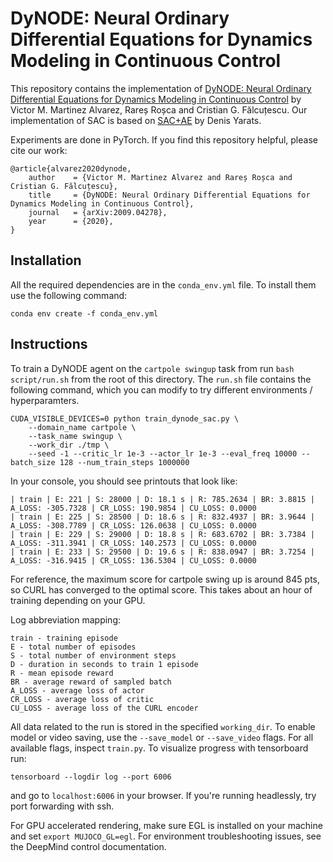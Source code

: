 # DyNODE: Neural Ordinary Differential Equations for Dynamics Modeling in Continuous Control

This repository contains the implementation of [DyNODE: Neural Ordinary Differential Equations for Dynamics Modeling in Continuous Control](https://arxiv.org/pdf/2009.04278.pdf) by Victor M. Martinez Alvarez, Rareș Roșca and Cristian G. Fălcuțescu. Our implementation of SAC is based on [SAC+AE](https://github.com/denisyarats/pytorch_sac_ae) by Denis Yarats.

Experiments are done in PyTorch. If you find this repository helpful, please cite our work:

```
@article{alvarez2020dynode,
	author    = {Victor M. Martinez Alvarez and Rareș Roșca and Cristian G. Fălcuțescu},
	title     = {DyNODE: Neural Ordinary Differential Equations for Dynamics Modeling in Continuous Control},
	journal   = {arXiv:2009.04278},
	year      = {2020},
}
```

## Installation 

All the required dependencies are in the `conda_env.yml` file. To install them use the following command:

```
conda env create -f conda_env.yml
```

## Instructions
To train a DyNODE agent on the `cartpole swingup` task from run `bash script/run.sh` from the root of this directory. The `run.sh` file contains the following command, which you can modify to try different environments / hyperparamters.
```
CUDA_VISIBLE_DEVICES=0 python train_dynode_sac.py \
    --domain_name cartpole \
    --task_name swingup \
    --work_dir ./tmp \
    --seed -1 --critic_lr 1e-3 --actor_lr 1e-3 --eval_freq 10000 --batch_size 128 --num_train_steps 1000000 
```

In your console, you should see printouts that look like:

```
| train | E: 221 | S: 28000 | D: 18.1 s | R: 785.2634 | BR: 3.8815 | A_LOSS: -305.7328 | CR_LOSS: 190.9854 | CU_LOSS: 0.0000
| train | E: 225 | S: 28500 | D: 18.6 s | R: 832.4937 | BR: 3.9644 | A_LOSS: -308.7789 | CR_LOSS: 126.0638 | CU_LOSS: 0.0000
| train | E: 229 | S: 29000 | D: 18.8 s | R: 683.6702 | BR: 3.7384 | A_LOSS: -311.3941 | CR_LOSS: 140.2573 | CU_LOSS: 0.0000
| train | E: 233 | S: 29500 | D: 19.6 s | R: 838.0947 | BR: 3.7254 | A_LOSS: -316.9415 | CR_LOSS: 136.5304 | CU_LOSS: 0.0000
```

For reference, the maximum score for cartpole swing up is around 845 pts, so CURL has converged to the optimal score. This takes about an hour of training depending on your GPU. 

Log abbreviation mapping:

```
train - training episode
E - total number of episodes 
S - total number of environment steps
D - duration in seconds to train 1 episode
R - mean episode reward
BR - average reward of sampled batch
A_LOSS - average loss of actor
CR_LOSS - average loss of critic
CU_LOSS - average loss of the CURL encoder
```

All data related to the run is stored in the specified `working_dir`. To enable model or video saving, use the `--save_model` or `--save_video` flags. For all available flags, inspect `train.py`. To visualize progress with tensorboard run:

```
tensorboard --logdir log --port 6006
```

and go to `localhost:6006` in your browser. If you're running headlessly, try port forwarding with ssh. 

For GPU accelerated rendering, make sure EGL is installed on your machine and set `export MUJOCO_GL=egl`. For environment troubleshooting issues, see the DeepMind control documentation.
